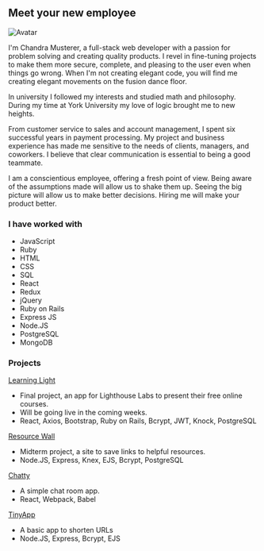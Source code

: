 ## Meet your new employee

![Avatar](https://avatars2.githubusercontent.com/u/23459400?s=400&u=f087a447964e53ef59728861e3de4415104a3007&v=4)

I'm Chandra Musterer, a full-stack web developer with a passion for problem solving and creating quality products. I revel in fine-tuning projects to make them more secure, complete, and pleasing to the user even when things go wrong. When I'm not creating elegant code, you will find me creating elegant movements on the fusion dance floor.

In university I followed my interests and studied math and philosophy. During my time at York University my love of logic brought me to new heights. 

From customer service to sales and account management, I spent six successful years in payment processing. My project and business experience has made me sensitive to the needs of clients, managers, and coworkers. I believe that clear communication is essential to being a good teammate.

I am a conscientious employee, offering a fresh point of view. 
Being aware of the assumptions made will allow us to shake them up. 
Seeing the big picture will allow us to make better decisions. 
Hiring me will make your product better.

### I have worked with

- JavaScript
- Ruby
- HTML
- CSS
- SQL
- React
- Redux
- jQuery
- Ruby on Rails
- Express JS
- Node.JS
- PostgreSQL
- MongoDB

### Projects

[Learning Light](https://github.com/krsnachandra/learning-light)
- Final project, an app for Lighthouse Labs to present their free online courses.
- Will be going live in the coming weeks.
- React, Axios, Bootstrap, Ruby on Rails, Bcrypt, JWT, Knock, PostgreSQL

[Resource Wall](https://github.com/krsnachandra/resourcewall)
- Midterm project, a site to save links to helpful resources. 
- Node.JS, Express, Knex, EJS, Bcrypt, PostgreSQL

[Chatty](https://github.com/krsnachandra/chatty)
- A simple chat room app.
- React, Webpack, Babel

[TinyApp](https://github.com/krsnachandra/tinyapp)
- A basic app to shorten URLs
- Node.JS, Express, Bcrypt, EJS
